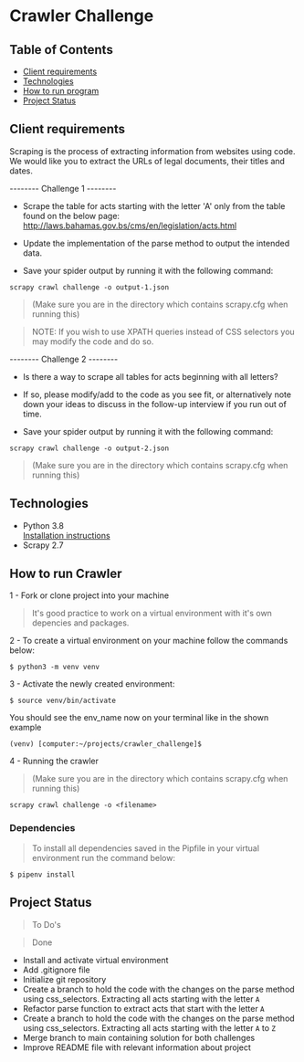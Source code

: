 # Crawler Challenge

## Table of Contents

- [Client requirements](#client-requirements)
- [Technologies](#technologies)
- [How to run program](#how-to-run-program)
- [Project Status](#project-status)

## Client requirements

Scraping is the process of extracting information from websites using code.
We would like you to extract the URLs of legal documents, their titles and dates.

-------- Challenge 1 --------

- Scrape the table for acts starting with the letter 'A' only from the table found on the below page:  
  http://laws.bahamas.gov.bs/cms/en/legislation/acts.html

- Update the implementation of the parse method to output the intended data.

- Save your spider output by running it with the following command:

```
scrapy crawl challenge -o output-1.json
```

> (Make sure you are in the directory which contains scrapy.cfg when running this)

> NOTE: If you wish to use XPATH queries instead of CSS selectors you may modify the code and do so.

-------- Challenge 2 --------

- Is there a way to scrape all tables for acts beginning with all letters?

- If so, please modify/add to the code as you see fit, or alternatively note down your ideas to discuss in the follow-up interview if you run out of time.

- Save your spider output by running it with the following command:

```
scrapy crawl challenge -o output-2.json
```

> (Make sure you are in the directory which contains scrapy.cfg when running this)

## Technologies

- Python 3.8  
  [Installation instructions](https://www.python.org/)
- Scrapy 2.7

## How to run Crawler

1 - Fork or clone project into your machine

> It's good practice to work on a virtual environment with it's own depencies and packages.

2 - To create a virtual environment on your machine follow the commands below:

```
$ python3 -m venv venv
```

3 - Activate the newly created environment:

```
$ source venv/bin/activate
```

You should see the env_name now on your terminal like in the shown example

```
(venv) [computer:~/projects/crawler_challenge]$
```

4 - Running the crawler

> (Make sure you are in the directory which contains scrapy.cfg when running this)

```
scrapy crawl challenge -o <filename>
```

### **Dependencies**

> To install all dependencies saved in the Pipfile in your virtual environment run the command below:

```
$ pipenv install
```

## Project Status

> To Do's

> Done

- Install and activate virtual environment
- Add .gitignore file
- Initialize git repository
- Create a branch to hold the code with the changes on the parse method using css_selectors. Extracting all acts starting with the letter `A`
- Refactor parse function to extract acts that start with the letter `A`
- Create a branch to hold the code with the changes on the parse method using css_selectors. Extracting all acts starting with the letter `A` to `Z`
- Merge branch to main containing solution for both challenges
- Improve README file with relevant information about project
